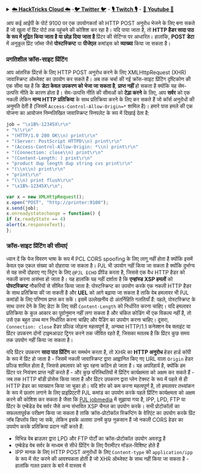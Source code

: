 <details>

<summary><a href="https://cloud.hacktricks.xyz/pentesting-cloud/pentesting-cloud-methodology"><strong>☁️ HackTricks Cloud ☁️</strong></a> -<a href="https://twitter.com/hacktricks_live"><strong>🐦 Twitter 🐦</strong></a> - <a href="https://www.twitch.tv/hacktricks_live/schedule"><strong>🎙️ Twitch 🎙️</strong></a> - <a href="https://www.youtube.com/@hacktricks_LIVE"><strong>🎥 Youtube 🎥</strong></a></summary>

- क्या आप **साइबर सुरक्षा कंपनी** में काम करते हैं? क्या आप अपनी कंपनी को **HackTricks में विज्ञापित** देखना चाहते हैं? या क्या आपको **PEASS की नवीनतम संस्करण या HackTricks को PDF में डाउनलोड** करने की अनुमति चाहिए? [**सदस्यता योजनाएं**](https://github.com/sponsors/carlospolop) की जांच करें!

- खोजें [**The PEASS Family**](https://opensea.io/collection/the-peass-family), हमारा विशेष संग्रह [**NFTs**](https://opensea.io/collection/the-peass-family)

- प्राप्त करें [**आधिकारिक PEASS & HackTricks swag**](https://peass.creator-spring.com)

- **शामिल हों** [**💬**](https://emojipedia.org/speech-balloon/) [**Discord समूह**](https://discord.gg/hRep4RUj7f) या [**टेलीग्राम समूह**](https://t.me/peass) में या मुझे **Twitter** पर **फ़ॉलो** करें [**🐦**](https://github.com/carlospolop/hacktricks/tree/7af18b62b3bdc423e11444677a6a73d4043511e9/\[https:/emojipedia.org/bird/README.md)[**@carlospolopm**](https://twitter.com/hacktricks_live)**.**

- **अपने हैकिंग ट्रिक्स को [hacktricks रेपो](https://github.com/carlospolop/hacktricks) और [hacktricks-cloud रेपो](https://github.com/carlospolop/hacktricks-cloud) में पीआर जमा करके साझा करें।**

</details>


आप कई आईपी के पोर्ट 9100 पर एक उपयोगकर्ता को HTTP POST अनुरोध भेजने के लिए बना सकते हैं जो खुला रॉ प्रिंट पोर्ट तक पहुंचने की कोशिश कर रहा है। यदि पाया जाता है, तो **HTTP हैडर सादा पाठ के रूप में मुद्रित किया जाता है या छोड़ दिया जाता है** प्रिंटर की सेटिंग्स पर आधारित। हालांकि, **POST डेटा** में अनुकूल प्रिंट जॉब्स जैसे **पोस्टस्क्रिप्ट** या **पीजेएल** कमांड्स को **व्याख्या** किया जा सकता है।

### प्रगतिशील क्रॉस-साइट प्रिंटिंग

आप आंतरिक प्रिंटर्स के लिए HTTP POST अनुरोध करने के लिए XMLHttpRequest (XHR) जावास्क्रिप्ट ऑब्जेक्ट का उपयोग कर सकते हैं। अब तक चर्चा की गई क्रॉस-साइट प्रिंटिंग दृष्टिकोण की एक सीमा यह है कि **डेटा केवल उपकरण को भेजा जा सकता है**, **प्राप्त नहीं** हो सकता है क्योंकि यह सेम-उत्पत्ति नीति के कारण होता है। सेम-उत्पत्ति नीति की सीमाओं को **टेढ़ा करने** के लिए, आप **सर्वर** को एक नकली लेकिन **मान्य HTTP प्रतिक्रिया** के साथ प्रतिक्रिया करने के लिए कर सकते हैं जो कॉर्स अनुरोधों की अनुमति देती है (जिसमें `Access-Control-Allow-Origin=*` शामिल है)। हमारे पास हमले की एक योजना का आयोजन निम्नलिखित जावास्क्रिप्ट स्निपलेट के रूप में दिखाई देता है:
```javascript
job = "\x1B%-12345X\r\n"
+ "%!\r\n"
+ "(HTTP/1.0 200 OK\\n) print\r\n"
+ "(Server: PostScript HTTPD\\n) print\r\n"
+ "(Access-Control-Allow-Origin: *\\n) print\r\n"
+ "(Connection: close\\n) print\r\n"
+ "(Content-Length: ) print\r\n"
+ "product dup length dup string cvs print\r\n"
+ "(\\n\\n) print\r\n"
+ "print\r\n"
+ "(\\n) print flush\r\n"
+ "\x1B%-12345X\r\n";

var x = new XMLHttpRequest();
x.open("POST", "http://printer:9100");
x.send(job);
x.onreadystatechange = function() {
if (x.readyState == 4)
alert(x.responseText);
};
```
### क्रॉस-साइट प्रिंटिंग की सीमाएं

ध्यान दें कि पेज विवरण भाषा के रूप में PCL CORS spoofing के लिए लागू नहीं होता है क्योंकि इसमें केवल एक एकल संख्या को दोहराया जा सकता है। PJL भी उपयोग नहीं किया जा सकता है क्योंकि दुर्भाग्य से यह सभी दोहराए गए स्ट्रिंग के लिए `@PJL ECHO` प्रीपेंड करता है, जिससे एक वैध HTTP हैडर को नकली करना असंभव हो जाता है। यह हालांकि यह नहीं दर्शाता है कि **एन्हांस्ड XSP हमलों** को **पोस्टस्क्रिप्ट** नौकरियों से सीमित किया जाता है: पोस्टस्क्रिप्ट का उपयोग करके एक नकली HTTP हैडर के साथ प्रतिक्रिया की जा सकती है और **UEL** को आगे बढ़ाया जा सकता है ताकि वेब हमलावर भी PJL कमांडों के लिए परिणाम प्राप्त कर सकें। इसमें उल्लेखनीय दो अंतर्निहिति गलतियाँ हैं: पहले, पोस्टस्क्रिप्ट के साथ उत्तर देने के लिए डेटा के लिए सही `Content-Length` को निर्धारित करना चाहिए। यदि हमलावर प्रतिक्रिया के कुल आकार का पूर्वानुमान नहीं लगा सकता है और चंकित कोडिंग भी एक विकल्प नहीं है, तो उसे एक बहुत उच्च मान निर्धारित करना चाहिए और पैडिंग का उपयोग करना चाहिए। दूसरा, `Connection: close` हैडर फ़ील्ड जोड़ना महत्वपूर्ण है, अन्यथा HTTP/1.1 कनेक्शन वेब क्लाइंट या प्रिंटर उपकरण दोनों टाइमआउट ट्रिगर करने तक जीवित रहते हैं, जिसका मतलब है कि प्रिंटर कुछ समय तक उपयोग नहीं किया जा सकता है।

यदि प्रिंटर उपकरण **सादा पाठ प्रिंटिंग** का समर्थन करता है, तो XHR का **HTTP अनुरोध** हेडर हार्ड कॉपी के रूप में प्रिंट हो जाता है - जिसमें नकली जावास्क्रिप्ट द्वारा आह्वानित किए गए URL वाला `Origin` हेडर फ़ील्ड शामिल होता है, जिससे हमलावर को चुप रहना कठिन हो जाता है। यह अपरिहार्य है, क्योंकि हम प्रिंटर पर नियंत्रण प्राप्त नहीं करते हैं - और कुछ परिस्थितियों में प्रिंटिंग कार्यक्षमता को अक्षम कर सकते हैं - जब तक HTTP बॉडी प्रोसेस किया जाता है और प्रिंटर उपकरण द्वारा प्लेन टेक्स्ट के रूप में पहले से ही HTTP हेडर का व्याख्यान किया जा चुका हो। यदि शोर को कम करना महत्वपूर्ण है, तो हमलावर तथ्यांकन के रूप में छलांग लगाने के लिए प्राइप्रिएटरी PJL कमांड का उपयोग करके पहले प्रिंटिंग कार्यक्षमता को अक्षम करने की कोशिश कर सकता है जैसा कि [PJL jobmedia](http://hacking-printers.net/wiki/index.php/Document\_processing#PJL\_jobmedia) में सुझाया गया है, IPP, LPD, FTP या प्रिंटर के एम्बेडेड वेब सर्वर जैसे अन्य संभावित XSP चैनल का उपयोग करके। सभी प्रोटोकॉलों का सफलतापूर्वक परीक्षण किया जा सकता है ताकि क्रॉस-प्रोटोकॉल स्क्रिप्टिंग के वेरिएंट का उपयोग करके प्रिंट जॉब डिप्लॉय किए जा सकें, लेकिन इसके अलावा उनमें कुछ नुकसान हैं जो नकली CORS हेडर का उपयोग करके प्रतिक्रिया प्रदान नहीं करते हैं:

* विभिन्न वेब ब्राउज़र द्वारा LPD और FTP पोर्टों का क्रॉस-प्रोटोकॉल उपयोग अवरुद्ध है
* एम्बेडेड वेब सर्वर के माध्यम से सीधे प्रिंटिंग के लिए पैरामीटर मॉडल-विशिष्ट होते हैं
* IPP मानक के लिए HTTP POST अनुरोधों के लिए `Content-type` को `application/ipp` के रूप में सेट करने की आवश्यकता होती है जो XHR ऑब्जेक्ट के साथ नहीं किया जा सकता है - हालांकि गलत प्रकार के बारे में वास्तव में
